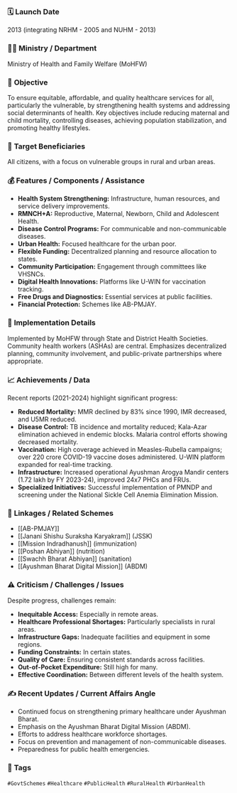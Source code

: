 
### 🗓️ **Launch Date**
2013 (integrating NRHM - 2005 and NUHM - 2013)

### 🧑‍🏫 **Ministry / Department**
Ministry of Health and Family Welfare (MoHFW)

### 🎯 **Objective**
To ensure equitable, affordable, and quality healthcare services for all, particularly the vulnerable, by strengthening health systems and addressing social determinants of health. Key objectives include reducing maternal and child mortality, controlling diseases, achieving population stabilization, and promoting healthy lifestyles.

### 👥 **Target Beneficiaries**
All citizens, with a focus on vulnerable groups in rural and urban areas.

### 💰 **Features / Components / Assistance**
- **Health System Strengthening:** Infrastructure, human resources, and service delivery improvements.
- **RMNCH+A:** Reproductive, Maternal, Newborn, Child and Adolescent Health.
- **Disease Control Programs:** For communicable and non-communicable diseases.
- **Urban Health:** Focused healthcare for the urban poor.
- **Flexible Funding:** Decentralized planning and resource allocation to states.
- **Community Participation:** Engagement through committees like VHSNCs.
- **Digital Health Innovations:** Platforms like U-WIN for vaccination tracking.
- **Free Drugs and Diagnostics:** Essential services at public facilities.
- **Financial Protection:** Schemes like AB-PMJAY.

### 📍 **Implementation Details**
Implemented by MoHFW through State and District Health Societies. Community health workers (ASHAs) are central. Emphasizes decentralized planning, community involvement, and public-private partnerships where appropriate.

### 📈 **Achievements / Data**
Recent reports (2021-2024) highlight significant progress:
- **Reduced Mortality:** MMR declined by 83% since 1990, IMR decreased, and U5MR reduced.
- **Disease Control:** TB incidence and mortality reduced; Kala-Azar elimination achieved in endemic blocks. Malaria control efforts showing decreased mortality.
- **Vaccination:** High coverage achieved in Measles-Rubella campaigns; over 220 crore COVID-19 vaccine doses administered. U-WIN platform expanded for real-time tracking.
- **Infrastructure:** Increased operational Ayushman Arogya Mandir centers (1.72 lakh by FY 2023-24), improved 24x7 PHCs and FRUs.
- **Specialized Initiatives:** Successful implementation of PMNDP and screening under the National Sickle Cell Anemia Elimination Mission.

### 🧩 **Linkages / Related Schemes**
- [[AB-PMJAY]]
- [[Janani Shishu Suraksha Karyakram]] (JSSK)
- [[Mission Indradhanush]] (immunization)
- [[Poshan Abhiyan]] (nutrition)
- [[Swachh Bharat Abhiyan]] (sanitation)
- [[Ayushman Bharat Digital Mission]] (ABDM)

### ⚠️ **Criticism / Challenges / Issues**
Despite progress, challenges remain:
- **Inequitable Access:** Especially in remote areas.
- **Healthcare Professional Shortages:** Particularly specialists in rural areas.
- **Infrastructure Gaps:** Inadequate facilities and equipment in some regions.
- **Funding Constraints:** In certain states.
- **Quality of Care:** Ensuring consistent standards across facilities.
- **Out-of-Pocket Expenditure:** Still high for many.
- **Effective Coordination:** Between different levels of the health system.

### ✍️ **Recent Updates / Current Affairs Angle**
- Continued focus on strengthening primary healthcare under Ayushman Bharat.
- Emphasis on the Ayushman Bharat Digital Mission (ABDM).
- Efforts to address healthcare workforce shortages.
- Focus on prevention and management of non-communicable diseases.
- Preparedness for public health emergencies.

### 🔗 **Tags**
`#GovtSchemes` `#Healthcare` `#PublicHealth` `#RuralHealth` `#UrbanHealth`